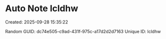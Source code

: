 ﻿# Auto Note lcldhw
Created: 2025-09-28 15:35:22

Random GUID: dc74e505-c9ad-431f-975c-a17d2d2d7163
Unique ID: lcldhw

